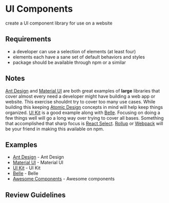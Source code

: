# UI Components
create a UI component library for use on a website

## Requirements

- a developer can use a selection of elements (at least four)
- elements each have a sane set of default behaviors and styles
- package should be available through npm or a similar 

## Notes

[Ant Design](https://ant.design/) and [Material UI](https://material-ui.com/) are both great examples of **large** libraries that cover almost every need a developer might have building a web app or website. This exercise shouldnt try to cover too many use cases. While building this keeping [Atomic Design](http://bradfrost.com/blog/post/atomic-web-design/) concepts in mind will help keep things organized. [UI Kit](https://github.com/uikit/uikit) is a good example along with [Belle](https://github.com/nikgraf/belle). Focusing on doing a few things well will go a long way over trying to cover all bases. Something that accomplished that sharp focus is [React Select](https://github.com/JedWatson/react-select). [Rollup](https://rollupjs.org/) or [Webpack](https://webpack.js.org/) will be your friend in making this available on npm.

## Examples

- [Ant Design](https://ant.design/) - Ant Design
- [Material UI](https://material-ui.com/) - Material UI
- [UI Kit](https://github.com/uikit/uikit) - UI Kit
- [Belle](https://github.com/nikgraf/belle) - Belle
- [Awesome Components](https://github.com/brillout/awesome-react-components) - Awesome components

## Review Guidelines


